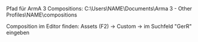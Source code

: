 Pfad für ArmA 3 Compositions:
C:\Users\NAME\Documents\Arma 3 - Other Profiles\NAME\compositions

Composition im Editor finden:
Assets (F2) -> Custom -> im Suchfeld "GerR" eingeben
